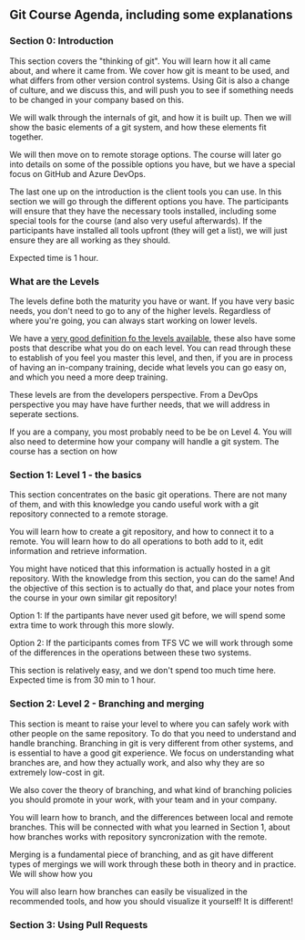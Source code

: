 ##  Git Course Agenda, including some explanations

### Section 0:  Introduction

This section covers the "thinking of git".  You will learn how it all came about, and where it came from. We cover how git is meant to be used, and what differs from other version control systems.  Using Git is also a change of culture, and we discuss this, and will push you to see if something needs to be changed in your company based on this.  

We will walk through the internals of git, and how it is built up.  Then we will show the basic elements of a git system, and how these elements fit together.  

We will then move on to remote storage options.  The course will later go into details on some of the possible options you have, but we have a special focus on GitHub and Azure DevOps. 

The last one up on the introduction is the client tools you can use.  In this section we will go through the different options you have.  The participants will ensure that they have the necessary tools installed, including some special tools for the course (and also very useful afterwards).  If the participants have installed all tools upfront (they will get a list), we will just ensure they are all working as they should. 

Expected time is 1 hour. 

### What are the Levels

The levels define both the maturity you have or want.  If you have very basic needs, you don't need to go to any of the higher levels.  Regardless of where you're going, you can always start working on lower levels. 

We have a [very good definition fo the levels available](https://terjesandstrom.github.io/GitScenarios), these also have some posts that describe what you do on each level. You can read through these to establish of you feel you master this level, and then, if you are in process of having an in-company training, decide what levels you can go easy on, and which you need a more deep training.

These levels are from the developers perspective.  From a DevOps perspective you may have have further needs, that we will address in seperate sections.

If you are a company, you most probably need to be be on Level 4.  You will also need to determine how your company will handle a git system.  The course has a section on how 

### Section 1: Level 1 - the basics

This section concentrates on the basic git operations.  There are not many of them, and with this knowledge you cando useful work with a git repository connected to a remote storage.  

You will learn how to create a git repository, and how to connect it to a remote. You will learn how to do all operations to both add to it, edit information and retrieve information. 

You might have noticed that this information is actually hosted in a git repository.  With the knowledge from this section, you can do the same!  And the objective of this section is to actually do that, and place your notes from the course in your own similar git repository!  

Option 1: If the partipants have never used git before, we will spend some extra time to work through this more slowly.

Option 2: If the participants comes from TFS VC we will work through some of the differences in the operations between these two systems. 

This section is relatively easy, and we don't spend too much time here.  Expected time is from 30 min to 1 hour.   

### Section 2:  Level 2 - Branching and merging

This section is meant to raise your level to where you can safely work with other people on the same repository.  To do that you need to understand and handle branching.  Branching in git is very different from other systems, and is essential to have a good git experience.  We focus on understanding what branches are, and how they actually work, and also why they are so extremely low-cost in git. 

We also cover the theory of branching, and what kind of branching policies you should promote in your work, with your team and in your company.

You will learn how to branch, and the differences between local and remote branches.  This will be connected with what you learned in Section 1, about how branches works with repository syncronization with the remote.

Merging is a fundamental piece of branching, and as git have different types of mergings we will work through these both in theory and in practice. We will show how you 

You will also learn how branches can easily be visualized in the recommended tools, and how you should visualize it yourself!  It is different!  



### Section 3: Using Pull Requests 



